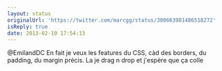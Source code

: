 ```yaml
---
layout: status
originalUrl: 'https://twitter.com/marcgg/status/300663981486518272'
isReply: true
date: 2013-02-10 17:54:13
---
```


@EmilandDC En fait je veux les features du CSS, càd des borders, du padding, du margin précis. La je drag n drop et j'espère que ça colle
